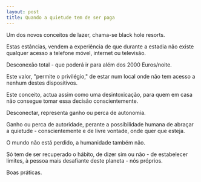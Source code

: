 ```yaml
---
layout: post
title: Quando a quietude tem de ser paga
---
```

Um dos novos conceitos de lazer, chama-se black hole resorts.

Estas estâncias, vendem a experiência de que durante a estadia não existe qualquer acesso a telefone móvel, internet ou televisão. 

Desconexão total -  que poderá ir para além dos 2000 Euros/noite.

Este valor, "permite o privilégio," de estar num local onde não tem acesso a nenhum destes dispositivos.

Este conceito, actua assim como uma desintoxicação, para quem em casa não consegue tomar essa decisão conscientemente. 

Desconectar, representa ganho ou perca de autonomia.

Ganho ou perca de autoridade, perante a possibilidade humana de abraçar a quietude - conscientemente e de livre vontade, onde quer que esteja. 

O mundo não está perdido, a humanidade também não. 

Só tem de ser recuperado o hábito, de dizer sim ou não - de estabelecer limites, à pessoa mais desafiante deste planeta - nós próprios. 

Boas práticas.